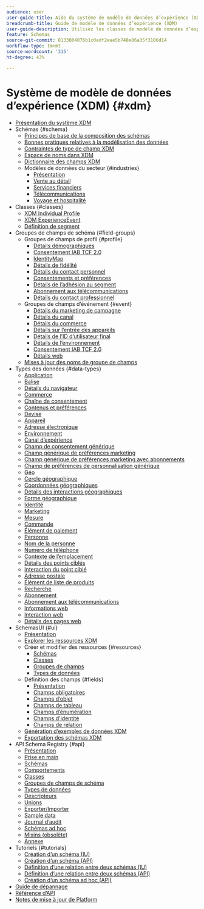 ```yaml
---
audience: user
user-guide-title: Aide du système de modèle de données d’expérience (XDM)
breadcrumb-title: Guide de modèle de données d’expérience (XDM)
user-guide-description: Utilisez les classes de modèle de données d’expérience (XDM) et les groupes de champs de schéma pour normaliser les données d’expérience.
feature: Schemas
source-git-commit: 8133804076b1c0adf2eae5b748e86a35f3186d14
workflow-type: tm+mt
source-wordcount: '315'
ht-degree: 43%

---
```



# Système de modèle de données d’expérience (XDM) {#xdm}

* [Présentation du système XDM](home.md)
* Schémas {#schema}
   * [Principes de base de la composition des schémas](schema/composition.md)
   * [Bonnes pratiques relatives à la modélisation des données](schema/best-practices.md)
   * [Contraintes de type de champ XDM](schema/field-constraints.md)
   * [Espace de noms dans XDM](./schema/namespaces.md)
   * [Dictionnaire des champs XDM](schema/field-dictionary.md)
   * Modèles de données du secteur {#industries}
      * [Présentation](./schema/industries/overview.md)
      * [Vente au détail](./schema/industries/retail.md)
      * [Services financiers](./schema/industries/financial.md)
      * [Télécommunications](./schema/industries/telecom.md)
      * [Voyage et hospitalité](./schema/industries/travel-hospitality.md)
* Classes {#classes}
   * [XDM Individual Profile](./classes/individual-profile.md)
   * [XDM ExperienceEvent](./classes/experienceevent.md)
   * [Définition de segment](./classes/segment-definition.md)
* Groupes de champs de schéma {#field-groups}
   * Groupes de champs de profil {#profile}
      * [Détails démographiques](./field-groups/profile/demographic-details.md)
      * [Consentement IAB TCF 2.0](./field-groups/profile/iab.md)
      * [IdentityMap](./field-groups/profile/identitymap.md)
      * [Détails de fidélité](./field-groups/profile/loyalty-details.md)
      * [Détails du contact personnel](./field-groups/profile/personal-contact-details.md)
      * [Consentements et préférences](./field-groups/profile/consents.md)
      * [Détails de l’adhésion au segment](./field-groups/profile/segmentation.md)
      * [Abonnement aux télécommunications](./field-groups/profile/telecom-subscription.md)
      * [Détails du contact professionnel](./field-groups/profile/work-contact-details.md)
   * Groupes de champs d’événement {#event}
      * [Détails du marketing de campagne](./field-groups/event/campaign-marketing-details.md)
      * [Détails du canal](./field-groups/event/channel-details.md)
      * [Détails du commerce](./field-groups/event/commerce-details.md)
      * [Détails sur l’entrée des appareils](./field-groups/event/device-trade-in-details.md)
      * [Détails de l’ID d’utilisateur final](./field-groups/event/enduserids.md)
      * [Détails de l’environnement](./field-groups/event/environment-details.md)
      * [Consentement IAB TCF 2.0](./field-groups/event/iab.md)
      * [Détails web](./field-groups/event/web-details.md)
   * [Mises à jour des noms de groupe de champs](./field-groups/name-updates.md)
* Types des données {#data-types}
   * [Application](./data-types/application.md)
   * [Balise](./data-types/beacon.md)
   * [Détails du navigateur](./data-types/browser-details.md)
   * [Commerce](./data-types/commerce.md)
   * [Chaîne de consentement](./data-types/consent-string.md)
   * [Contenus et préférences](./data-types/consents.md)
   * [Devise](./data-types/currency.md)
   * [Appareil](./data-types/device.md)
   * [Adresse électronique](./data-types/email-address.md)
   * [Environnement](./data-types/environment.md)
   * [Canal d’expérience](./data-types/experience-channel.md)
   * [Champ de consentement générique](./data-types/consent-field.md)
   * [Champ générique de préférences marketing](./data-types/marketing-field.md)
   * [Champ générique de préférences marketing avec abonnements](./data-types/marketing-field-subscriptions.md)
   * [Champ de préférences de personnalisation générique](./data-types/personalization-field.md)
   * [Géo](./data-types/geo.md)
   * [Cercle géographique](./data-types/geo-circle.md)
   * [Coordonnées géographiques](./data-types/geo-coordinates.md)
   * [Détails des interactions géographiques](./data-types/geo-interaction-details.md)
   * [Forme géographique](./data-types/geo-shape.md)
   * [Identité](./data-types/identity.md)
   * [Marketing](./data-types/marketing.md)
   * [Mesure](./data-types/measure.md)
   * [Commande](./data-types/order.md)
   * [Élément de paiement](./data-types/payment-item.md)
   * [Personne](./data-types/person.md)
   * [Nom de la personne](./data-types/person-name.md)
   * [Numéro de téléphone](./data-types/phone-number.md)
   * [Contexte de l’emplacement](./data-types/place-context.md)
   * [Détails des points ciblés](./data-types/poi-details.md)
   * [Interaction du point ciblé](./data-types/poi-interaction.md)
   * [Adresse postale](./data-types/postal-address.md)
   * [Élément de liste de produits](./data-types/product-list-item.md)
   * [Recherche](./data-types/search.md)
   * [Abonnement](./data-types/subscription.md)
   * [Abonnement aux télécommunications](./data-types/telecom-subscription.md)
   * [Informations web](./data-types/web-information.md)
   * [Interaction web](./data-types/web-interaction.md)
   * [Détails des pages web](./data-types/webpage-details.md)
*  SchemasUI  {#ui}
   * [Présentation](./ui/overview.md)
   * [Explorer les ressources XDM](./ui/explore.md)
   * Créer et modifier des ressources {#resources}
      * [Schémas](./ui/resources/schemas.md)
      * [Classes](./ui/resources/classes.md)
      * [Groupes de champs](./ui/resources/field-groups.md)
      * [Types de données](./ui/resources/data-types.md)
   * Définition des champs {#fields}
      * [Présentation](./ui/fields/overview.md)
      * [Champs obligatoires](./ui/fields/required.md)
      * [Champs d’objet](./ui/fields/object.md)
      * [Champs de tableau](./ui/fields/array.md)
      * [Champs d’énumération](./ui/fields/enum.md)
      * [Champs d&#39;identité](./ui/fields/identity.md)
      * [Champs de relation](./ui/fields/relationship.md)
   * [Génération d’exemples de données XDM](./ui/sample.md)
   * [Exportation des schémas XDM](./ui/export.md)
* API Schema Registry {#api}
   * [Présentation](api/overview.md)
   * [Prise en main](api/getting-started.md)
   * [Schémas](api/schemas.md)
   * [Comportements](api/behaviors.md)
   * [Classes](api/classes.md)
   * [Groupes de champs de schéma](api/field-groups.md)
   * [Types de données](api/data-types.md)
   * [Descripteurs](api/descriptors.md)
   * [Unions](api/unions.md)
   * [Exporter/Importer](api/export-import.md)
   * [Sample data](api/sample-data.md)
   * [Journal d’audit](api/audit-log.md)
   * [Schémas ad hoc](api/ad-hoc.md)
   * [Mixins (obsolète)](api/mixins.md)
   * [Annexe](api/appendix.md)
* Tutoriels {#tutorials}
   * [Création d’un schéma (IU)](tutorials/create-schema-ui.md)
   * [Création d’un schéma (API)](tutorials/create-schema-api.md)
   * [Définition d’une relation entre deux schémas (IU)](tutorials/relationship-ui.md)
   * [Définition d’une relation entre deux schémas (API)](tutorials/relationship-api.md)
   * [Création d’un schéma ad hoc (API)](tutorials/ad-hoc.md)
* [Guide de dépannage](troubleshooting-guide.md)
* [Référence d’API](https://www.adobe.io/experience-platform-apis/references/schema-registry/)
* [Notes de mise à jour de Platform](https://docs.adobe.com/content/help/fr-FR/experience-platform/release-notes/latest.html)